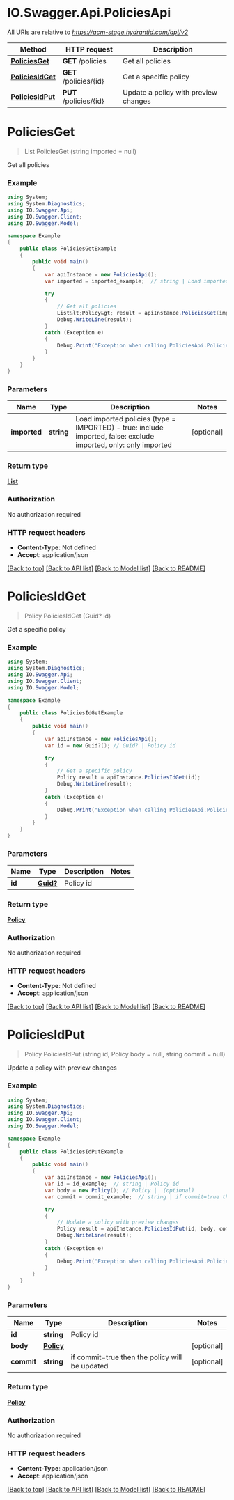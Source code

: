 # IO.Swagger.Api.PoliciesApi

All URIs are relative to *https://acm-stage.hydrantid.com/api/v2*

Method | HTTP request | Description
------------- | ------------- | -------------
[**PoliciesGet**](PoliciesApi.md#policiesget) | **GET** /policies | Get all policies
[**PoliciesIdGet**](PoliciesApi.md#policiesidget) | **GET** /policies/{id} | Get a specific policy
[**PoliciesIdPut**](PoliciesApi.md#policiesidput) | **PUT** /policies/{id} | Update a policy with preview changes

<a name="policiesget"></a>
# **PoliciesGet**
> List<Policy> PoliciesGet (string imported = null)

Get all policies

### Example
```csharp
using System;
using System.Diagnostics;
using IO.Swagger.Api;
using IO.Swagger.Client;
using IO.Swagger.Model;

namespace Example
{
    public class PoliciesGetExample
    {
        public void main()
        {
            var apiInstance = new PoliciesApi();
            var imported = imported_example;  // string | Load imported policies (type = IMPORTED) - true: include imported, false: exclude imported, only: only imported (optional) 

            try
            {
                // Get all policies
                List&lt;Policy&gt; result = apiInstance.PoliciesGet(imported);
                Debug.WriteLine(result);
            }
            catch (Exception e)
            {
                Debug.Print("Exception when calling PoliciesApi.PoliciesGet: " + e.Message );
            }
        }
    }
}
```

### Parameters

Name | Type | Description  | Notes
------------- | ------------- | ------------- | -------------
 **imported** | **string**| Load imported policies (type &#x3D; IMPORTED) - true: include imported, false: exclude imported, only: only imported | [optional] 

### Return type

[**List<Policy>**](Policy.md)

### Authorization

No authorization required

### HTTP request headers

 - **Content-Type**: Not defined
 - **Accept**: application/json

[[Back to top]](#) [[Back to API list]](../README.md#documentation-for-api-endpoints) [[Back to Model list]](../README.md#documentation-for-models) [[Back to README]](../README.md)
<a name="policiesidget"></a>
# **PoliciesIdGet**
> Policy PoliciesIdGet (Guid? id)

Get a specific policy

### Example
```csharp
using System;
using System.Diagnostics;
using IO.Swagger.Api;
using IO.Swagger.Client;
using IO.Swagger.Model;

namespace Example
{
    public class PoliciesIdGetExample
    {
        public void main()
        {
            var apiInstance = new PoliciesApi();
            var id = new Guid?(); // Guid? | Policy id

            try
            {
                // Get a specific policy
                Policy result = apiInstance.PoliciesIdGet(id);
                Debug.WriteLine(result);
            }
            catch (Exception e)
            {
                Debug.Print("Exception when calling PoliciesApi.PoliciesIdGet: " + e.Message );
            }
        }
    }
}
```

### Parameters

Name | Type | Description  | Notes
------------- | ------------- | ------------- | -------------
 **id** | [**Guid?**](Guid?.md)| Policy id | 

### Return type

[**Policy**](Policy.md)

### Authorization

No authorization required

### HTTP request headers

 - **Content-Type**: Not defined
 - **Accept**: application/json

[[Back to top]](#) [[Back to API list]](../README.md#documentation-for-api-endpoints) [[Back to Model list]](../README.md#documentation-for-models) [[Back to README]](../README.md)
<a name="policiesidput"></a>
# **PoliciesIdPut**
> Policy PoliciesIdPut (string id, Policy body = null, string commit = null)

Update a policy with preview changes

### Example
```csharp
using System;
using System.Diagnostics;
using IO.Swagger.Api;
using IO.Swagger.Client;
using IO.Swagger.Model;

namespace Example
{
    public class PoliciesIdPutExample
    {
        public void main()
        {
            var apiInstance = new PoliciesApi();
            var id = id_example;  // string | Policy id
            var body = new Policy(); // Policy |  (optional) 
            var commit = commit_example;  // string | if commit=true then the policy will be updated (optional) 

            try
            {
                // Update a policy with preview changes
                Policy result = apiInstance.PoliciesIdPut(id, body, commit);
                Debug.WriteLine(result);
            }
            catch (Exception e)
            {
                Debug.Print("Exception when calling PoliciesApi.PoliciesIdPut: " + e.Message );
            }
        }
    }
}
```

### Parameters

Name | Type | Description  | Notes
------------- | ------------- | ------------- | -------------
 **id** | **string**| Policy id | 
 **body** | [**Policy**](Policy.md)|  | [optional] 
 **commit** | **string**| if commit&#x3D;true then the policy will be updated | [optional] 

### Return type

[**Policy**](Policy.md)

### Authorization

No authorization required

### HTTP request headers

 - **Content-Type**: application/json
 - **Accept**: application/json

[[Back to top]](#) [[Back to API list]](../README.md#documentation-for-api-endpoints) [[Back to Model list]](../README.md#documentation-for-models) [[Back to README]](../README.md)
